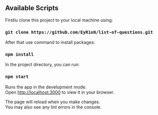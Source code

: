 ## Available Scripts

Firstlu clone this project to your local machine using:

### `git clone https://github.com/EyR1oN/list-of-questions.git`

After that use command to install packages:

### `npm install`

In the project directory, you can run:

### `npm start`

Runs the app in the development mode.\
Open [http://localhost:3000](http://localhost:3000) to view it in your browser.

The page will reload when you make changes.\
You may also see any lint errors in the console.
